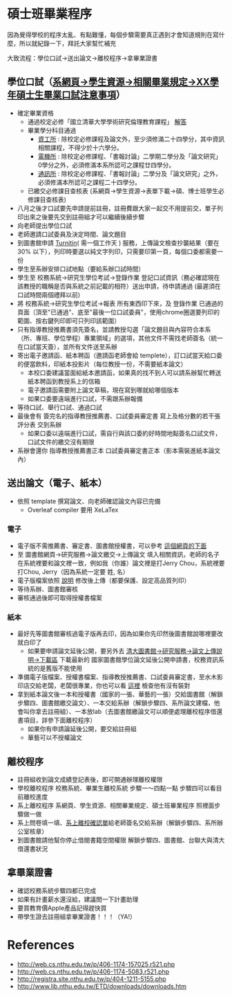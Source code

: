 # 碩士班畢業程序
因為覺得學校的程序太亂、有點難懂，每個步驟需要真正遇到才會知道規則在寫什麼，所以就紀錄一下，拜託大家幫忙補充

大致流程：學位口試->送出論文->離校程序->拿畢業證書

## 學位口試（[系網頁->學生資源->相關畢業規定->XX學年碩士生畢業口試注意事項](http://web.cs.nthu.edu.tw/p/406-1174-157025,r521.php)）
* 確定畢業資格
  * 通過校定必修「國立清華大學學術研究倫理教育課程」 [解答](https://gist.github.com/BookGin/a4b9930a8309ac953b6606140e3eef7e)
  * 畢業學分科目通過
    * [資工所](https://dcs.site.nthu.edu.tw/p/406-1174-5079,r521.php) :  除校定必修課程及論文外，至少須修滿二十四學分，其中資訊相關課程，不得少於十六學分。
    * [電機所](https://web.ee.nthu.edu.tw/var/file/175/1175/img/1757/440710923.pdf) :  除校定必修課程、「書報討論」二學期二學分及「論文研究」0學分之外，必須修滿本系所認可之課程廿四學分。
    * [通訊所](https://com.site.nthu.edu.tw/var/file/173/1173/img/1094/254501322.pdf) :  除校定必修課程、「書報討論」二學分及「論文研究」之外，必須修滿本所認可之課程二十四學分。
  * 已繳交必修課目查核表 (系網頁->學生資源->表單下載->碩、博士班學生必修課目查核表)
* 八月之後才口試要先申請提前註冊，註冊費跟大家一起交不用提前交，單子列印出來之後要先交到註冊組才可以繼續後續步驟
* 向老師提出學位口試
* 老師邀請口試委員及決定時間、論文題目
* 到圖書館申請 [Turnitin](https://learning.site.nthu.edu.tw/p/412-1319-6168.php?Lang=zh-tw)( 需一個工作天 ) 服務，上傳論文檢查抄襲結果（要在 30% 以下），列印時要選以純文字列印，只需要印第一頁，每個口委都需要一份
* 學生至系辦安排口試地點（要給系辦口試時間）
* 學生至 校務系統->研究生學位考試->登錄作業 登記口試資訊（務必確認現在該教授的職稱是否與系統之前記載的相符）送出申請，待申請通過 (最遲須在口試時間兩個禮拜以前)
* 將 校務系統->研究生學位考試->報表 所有東西印下來，及 登錄作業 已通過的頁面（頂至"已通過"、底至"最後一位口試委員"，使用chrome圈選要列印的範圍、按右鍵列印即可只列印該範圍）
* 只有指導教授推薦書須先簽名，並請教授勾選「論文題目與內容符合本系（所、專班、學位學程）專業領域」的選項，其他文件不需找老師簽名（統一在口試當天簽），並所有文件送至系辦
* 寄出電子邀請函、紙本聘函（邀請函老師會給 templete），訂口試當天給口委的便當飲料，印紙本投影片（每位教授一份，不需要紙本論文）
  * 本校口委建議當面給紙本邀請函，如果真的找不到人可以請系辦幫忙轉送紙本聘函到教授系上的信箱
  * 電子邀請函需要附上論文草稿，現在寫到哪就給哪個版本
  * 如果口委要遠端進行口試，不需跟系辦報備
* 等待口試、舉行口試、通過口試
* 最後會有 簽完名的指導教授推薦書、口試委員審定書 寫上及格分數的若干張評分表 交到系辦
  * 如果口委以遠端進行口試，需自行與該口委約好時間地點簽名口試文件，口試文件的繳交沒有期限
* 系辦會還你 指導教授推薦書正本 口試委員審定書正本（影本需裝進紙本論文內）

## 送出論文（電子、紙本）
* 依照 template 撰寫論文、向老師確認論文內容已完備
  * Overleaf compiler 要用 XeLaTex

### 電子
* 電子版不需推薦書、審定書、圖書館授權書，可以參考 [這個網頁的下面](http://registra.site.nthu.edu.tw/var/file/211/1211/img/75/203558730.pdf)
* 至 圖書館網頁->研究服務->論文繳交->上傳論文 填入相關資訊，老師的名子在系統裡要和論文裡一致，例如我（你誰）論文裡是打Jerry Chou，系統裡要打Chou, Jerry（因為系統一定要 姓, 名）
* 電子版檔案依照 [說明](http://www.lib.nthu.edu.tw/ETD/downloads/upload.pdf) 修改後上傳（都要保護、設定高品質列印）
* 等待系辦、圖書館審核
* 審核通過後即可取得授權書檔案

### 紙本
* 最好先等圖書館審核過電子版再去印，因為如果你先印然後圖書館說哪裡要改就白印了
  * 如果要申請論文延後公開，要另外去 [清大圖書館->研究服務->論文上傳說明->下載區](http://www.lib.nthu.edu.tw/ETD/downloads/downloads.htm) 下載最新的 國家圖書館學位論文延後公開申請書，校務資訊系統的是舊版不能使用
* 準備電子版檔案、授權書檔案、指導教授推薦書、口試委員審定書，至水木影印店交給老闆，老闆很專業，你也可以看 [這裡](http://registra.site.nthu.edu.tw/var/file/211/1211/img/75/203558730.pdf) 檢查他有沒有裝對
* 拿到紙本論文後一本和授權書（國家的一張、華藝的一張）交給圖書館（解鎖步驟四、圖書館繳交論文）、一本交給系辦（解鎖步驟四、系所論文建檔，他會叫你拿去註冊組）、一本放lab（去圖書館繳論文可以順便處理離校程序借還書項目，詳參下面離校程序）
  * 如果你有申請論延後公開，要交給註冊組
  * 華藝可以不授權論文

## 離校程序
* 註冊組收到論文成績登記表後，即可開通辦理離校權限
* 學校離校程序 校務系統、畢業生離校系統 步驟一～四點一點 步驟四可以看目前離校進度
* 系上離校程序 系網頁、學生資源、相關畢業規定、碩士班畢業程序 照裡面步驟做一做
* 系上問卷填一填、[系上離校確認單](http://web.cs.nthu.edu.tw/p/423-1174-971.php)給老師簽名交給系辦（解鎖步驟四、系所辦公室核章）
* 到圖書館請他幫你停止借閱書籍空間權限 解鎖步驟四、圖書館、台聯大與清大借還書狀況

## 拿畢業證書
* 確認校務系統步驟四都已完成
* 如果有計畫薪水還沒給，建議問一下計畫助理
* 要買教育價Apple產品記得趕快買
* 帶學生證去註冊組拿畢業證書！！！（YA!）

# References
* http://web.cs.nthu.edu.tw/p/406-1174-157025,r521.php
* http://web.cs.nthu.edu.tw/p/406-1174-5083,r521.php
* http://registra.site.nthu.edu.tw/p/404-1211-5155.php
* http://www.lib.nthu.edu.tw/ETD/downloads/downloads.htm
